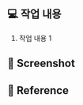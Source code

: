 <!-- PR 제목은 '[페이지명] 작업 내용' 형태로 작성해주세요! -->

## 💻 작업 내용

<!-- 실제로 변경한 사항을 설명해주세요. -->

1. 작업 내용 1

## 📸 Screenshot

<!-- 이해하기 쉽도록 스크린샷을 첨부해주세요. -->

## 🔗 Reference

<!-- 참고한 문서, 사이트가 있다면 링크를 공유해주세요. -->
